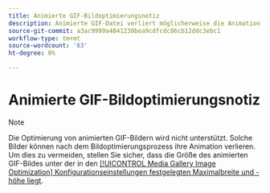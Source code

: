 ```yaml
---
title: Animierte GIF-Bildoptimierungsnotiz
description: Animierte GIF-Datei verliert möglicherweise die Animation, wenn sie während der Bildoptimierung herunterskaliert wird
source-git-commit: a3ac9999a4841230bea9cdfcdc86cb12ddc3ebc1
workflow-type: tm+mt
source-wordcount: '63'
ht-degree: 0%

---
```


# Animierte GIF-Bildoptimierungsnotiz

>[!NOTE]
>
>Die Optimierung von animierten GIF-Bildern wird nicht unterstützt. Solche Bilder können nach dem Bildoptimierungsprozess ihre Animation verlieren. Um dies zu vermeiden, stellen Sie sicher, dass die Größe des animierten GIF-Bildes unter der in den [[!UICONTROL Media Gallery Image Optimization] Konfigurationseinstellungen festgelegten Maximalbreite und -höhe liegt](../content-design/media-gallery-image-optimization.md).

